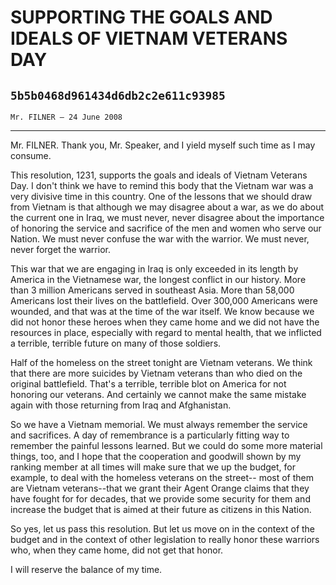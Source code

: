 # SUPPORTING THE GOALS AND IDEALS OF VIETNAM VETERANS DAY
## `5b5b0468d961434d6db2c2e611c93985`
`Mr. FILNER — 24 June 2008`

---


Mr. FILNER. Thank you, Mr. Speaker, and I yield myself such time as I 
may consume.

This resolution, 1231, supports the goals and ideals of Vietnam 
Veterans Day. I don't think we have to remind this body that the 
Vietnam war was a very divisive time in this country. One of the 
lessons that we should draw from Vietnam is that although we may 
disagree about a war, as we do about the current one in Iraq, we must 
never, never disagree about the importance of honoring the service and 
sacrifice of the men and women who serve our Nation. We must never 
confuse the war with the warrior. We must never, never forget the 
warrior.

This war that we are engaging in Iraq is only exceeded in its length 
by America in the Vietnamese war, the longest conflict in our history. 
More than 3 million Americans served in southeast Asia. More than 
58,000 Americans lost their lives on the battlefield. Over 300,000 
Americans were wounded, and that was at the time of the war itself. We 
know because we did not honor these heroes when they came home and we 
did not have the resources in place, especially with regard to mental 
health, that we inflicted a terrible, terrible future on many of those 
soldiers.

Half of the homeless on the street tonight are Vietnam veterans. We 
think that there are more suicides by Vietnam veterans than who died on 
the original battlefield. That's a terrible, terrible blot on America 
for not honoring our veterans. And certainly we cannot make the same 
mistake again with those returning from Iraq and Afghanistan.

So we have a Vietnam memorial. We must always remember the service 
and sacrifices. A day of remembrance is a particularly fitting way to 
remember the painful lessons learned. But we could do some more 
material things, too, and I hope that the cooperation and goodwill 
shown by my ranking member at all times will make sure that we up the 
budget, for example, to deal with the homeless veterans on the street--
most of them are Vietnam veterans--that we grant their Agent Orange 
claims that they have fought for for decades, that we provide some 
security for them and increase the budget that is aimed at their future 
as citizens in this Nation.

So yes, let us pass this resolution. But let us move on in the 
context of the budget and in the context of other legislation to really 
honor these warriors who, when they came home, did not get that honor.

I will reserve the balance of my time.